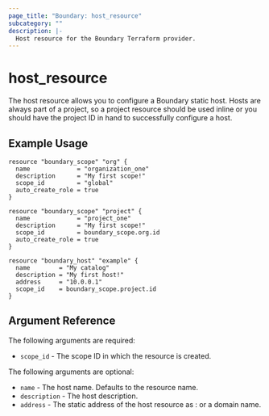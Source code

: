 ```yaml
---
page_title: "Boundary: host_resource"
subcategory: ""
description: |-
  Host resource for the Boundary Terraform provider.
---
```


# host_resource 
The host resource allows you to configure a Boundary static host. Hosts are always part 
of a project, so a project resource should be used inline or you should have the project 
ID in hand to successfully configure a host. 

## Example Usage

```hcl
resource "boundary_scope" "org" {
  name             = "organization_one"
  description      = "My first scope!"
  scope_id         = "global" 
  auto_create_role = true
}

resource "boundary_scope" "project" {
  name             = "project_one"
  description      = "My first scope!"
  scope_id         = boundary_scope.org.id
  auto_create_role = true
}

resource "boundary_host" "example" {
  name        = "My catalog"
  description = "My first host!"
  address     = "10.0.0.1"
  scope_id    = boundary_scope.project.id
}
```

## Argument Reference

The following arguments are required:
* `scope_id` - The scope ID in which the resource is created.

The following arguments are optional:
* `name` - The host name. Defaults to the resource name.
* `description` - The host description.
* `address` - The static address of the host resource as <IP>:<port> or a domain name.
